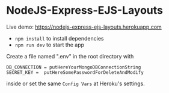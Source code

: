 # NodeJS-Express-EJS-Layouts
Live demo: https://nodejs-express-ejs-layouts.herokuapp.com

- `npm install` to install dependencies
- `npm run dev` to start the app

Create a file named ".env" in the root directory with
```
DB_CONNECTION = putHereYourMongoDBConnectionString
SECRET_KEY =  putHereSomePasswordForDeleteAndModify
```
inside or set the same `Config Vars` at Heroku's settings.

